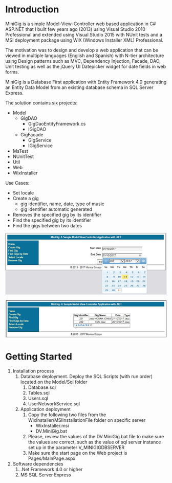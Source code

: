 # Introduction
MiniGig is a simple Model-View-Controller web based application in C# ASP.NET that I built few years ago (2013) using Visual Studio 2010 Professional and extended using Visual Studio 2015 with NUnit tests and a MSI deployment package using WiX (Windows Installer XML) Professional.

The motivation was to design and develop a web application that can be viewed in multiple languages (English and Spanish)
with N-tier architecture using Design patterns such as MVC, Dependency Injection, Facade, DAO, Unit testing as well as the jQuery UI Datepicker widget for date fields in web forms.

MiniGig is a Database First application with Entity Framework 4.0 generating an Entity Data Model from an existing database schema in SQL Server Express.

The solution contains six projects:
*  Model
    * GigDAO
        * GigDaoEntityFramework.cs
        * IGigDAO
    * GigFacade
        * GigService
        * IGigService    
*  MsTest
*  NUnitTest
*  Util
*  Web
*  WixInstaller

Use Cases:
*   Set locale
*   Create a gig
    *   gig identifier, name, date, type of music
    *   gig identifier automatic generated
*  Removes the specified gig by its identifier
*  Find the specified gig by its identifier
*  Find the gigs between two dates 

![picture alt](https://github.com/monicacrespo/MiniGig-ASP.NET/blob/master/Web/Images/FindGigsByDate.JPG)

![picture alt](https://github.com/monicacrespo/MiniGig-ASP.NET/blob/master/Web/Images/ResultsGigsByDate.JPG)

# Getting Started
1.	Installation process
    1. Database deployment. Deploy the SQL Scripts (with run order) located on the Model/Sql folder
        1. Database.sql 
        2. Tables.sql 
        3. Users.sql 
        4. UserNetworkService.sql
    2. Application deployment
       1. Copy the following two files from the WixInstaller/MSIInstallationFile folder on specific server
            * WixInstaller.msi
            * DV.MiniGig.bat
       2. Please, review the values of the DV.MiniGig.bat file to make sure the values are correct, such as the value of sql server instance set up in the parameter V_MINIGIGDBSERVER
       3. Make sure the start page on the Web project is Pages/MainPage.aspx
2.	Software dependencies    
    1. .Net Framework 4.0 or higher
    2.  MS SQL Server Express

